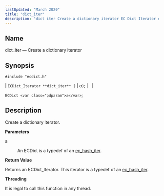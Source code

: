 ```yaml
---
lastUpdated: "March 2020"
title: "dict_iter"
description: "dict iter Create a dictionary iterator EC Dict Iterator dict iter a EC Dict a Create a dictionary iterator a An EC Dict is a typedef of an ec hash iter Returns an EC Dict Iterator This iterator is a typedef of an ec hash iter It is legal to..."
---
```


<a name="apis.dict_iter"></a> 
## Name

dict_iter — Create a dictionary iterator

## Synopsis

`#include "ecdict.h"`

| `ECDict_Iterator **dict_iter** (` | <var class="pdparam">a</var>`)`; |   |

`ECDict <var class="pdparam">a</var>`;<a name="idp49959712"></a> 
## Description

Create a dictionary iterator.

**<a name="idp49960928"></a> Parameters**

<dl class="variablelist">

<dt>a</dt>

<dd>

An ECDict is a typedef of an [ec_hash_iter](/momentum/3/3-api/structs-ec-hash-iter).

</dd>

</dl>

**<a name="idp49964368"></a> Return Value**

Returns an ECDict_Iterator. This iterator is a typedef of an [ec_hash_iter](/momentum/3/3-api/structs-ec-hash-iter).

**<a name="idp49966048"></a> Threading**

It is legal to call this function in any thread.